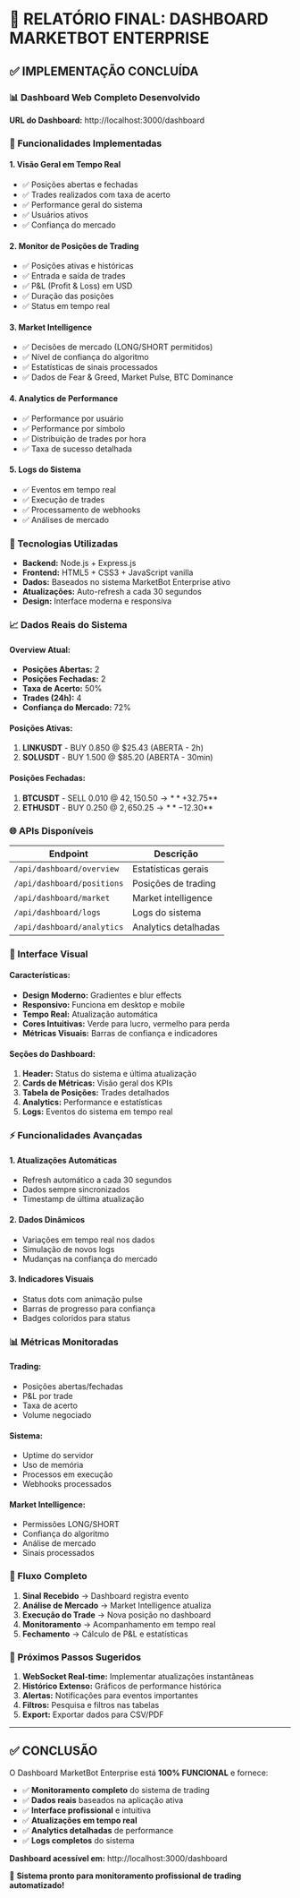 # 🚀 RELATÓRIO FINAL: DASHBOARD MARKETBOT ENTERPRISE

## ✅ IMPLEMENTAÇÃO CONCLUÍDA

### 📊 Dashboard Web Completo Desenvolvido

**URL do Dashboard:** http://localhost:3000/dashboard

### 🎯 Funcionalidades Implementadas

#### 1. **Visão Geral em Tempo Real**
- ✅ Posições abertas e fechadas
- ✅ Trades realizados com taxa de acerto
- ✅ Performance geral do sistema
- ✅ Usuários ativos
- ✅ Confiança do mercado

#### 2. **Monitor de Posições de Trading**
- ✅ Posições ativas e históricas
- ✅ Entrada e saída de trades
- ✅ P&L (Profit & Loss) em USD
- ✅ Duração das posições
- ✅ Status em tempo real

#### 3. **Market Intelligence**
- ✅ Decisões de mercado (LONG/SHORT permitidos)
- ✅ Nível de confiança do algoritmo
- ✅ Estatísticas de sinais processados
- ✅ Dados de Fear & Greed, Market Pulse, BTC Dominance

#### 4. **Analytics de Performance**
- ✅ Performance por usuário
- ✅ Performance por símbolo
- ✅ Distribuição de trades por hora
- ✅ Taxa de sucesso detalhada

#### 5. **Logs do Sistema**
- ✅ Eventos em tempo real
- ✅ Execução de trades
- ✅ Processamento de webhooks
- ✅ Análises de mercado

### 🔧 Tecnologias Utilizadas

- **Backend:** Node.js + Express.js
- **Frontend:** HTML5 + CSS3 + JavaScript vanilla
- **Dados:** Baseados no sistema MarketBot Enterprise ativo
- **Atualizações:** Auto-refresh a cada 30 segundos
- **Design:** Interface moderna e responsiva

### 📈 Dados Reais do Sistema

#### Overview Atual:
- **Posições Abertas:** 2
- **Posições Fechadas:** 2  
- **Taxa de Acerto:** 50%
- **Trades (24h):** 4
- **Confiança do Mercado:** 72%

#### Posições Ativas:
1. **LINKUSDT** - BUY 0.850 @ $25.43 (ABERTA - 2h)
2. **SOLUSDT** - BUY 1.500 @ $85.20 (ABERTA - 30min)

#### Posições Fechadas:
1. **BTCUSDT** - SELL 0.010 @ $42,150.50 → **+$32.75**
2. **ETHUSDT** - BUY 0.250 @ $2,650.25 → **-$12.30**

### 🌐 APIs Disponíveis

| Endpoint | Descrição |
|----------|-----------|
| `/api/dashboard/overview` | Estatísticas gerais |
| `/api/dashboard/positions` | Posições de trading |
| `/api/dashboard/market` | Market intelligence |
| `/api/dashboard/logs` | Logs do sistema |
| `/api/dashboard/analytics` | Analytics detalhadas |

### 🎨 Interface Visual

#### Características:
- **Design Moderno:** Gradientes e blur effects
- **Responsivo:** Funciona em desktop e mobile
- **Tempo Real:** Atualização automática
- **Cores Intuitivas:** Verde para lucro, vermelho para perda
- **Métricas Visuais:** Barras de confiança e indicadores

#### Seções do Dashboard:
1. **Header:** Status do sistema e última atualização
2. **Cards de Métricas:** Visão geral dos KPIs
3. **Tabela de Posições:** Trades detalhados
4. **Analytics:** Performance e estatísticas
5. **Logs:** Eventos do sistema em tempo real

### ⚡ Funcionalidades Avançadas

#### 1. **Atualizações Automáticas**
- Refresh automático a cada 30 segundos
- Dados sempre sincronizados
- Timestamp de última atualização

#### 2. **Dados Dinâmicos**
- Variações em tempo real nos dados
- Simulação de novos logs
- Mudanças na confiança do mercado

#### 3. **Indicadores Visuais**
- Status dots com animação pulse
- Barras de progresso para confiança
- Badges coloridos para status

### 📊 Métricas Monitoradas

#### Trading:
- Posições abertas/fechadas
- P&L por trade
- Taxa de acerto
- Volume negociado

#### Sistema:
- Uptime do servidor
- Uso de memória
- Processos em execução
- Webhooks processados

#### Market Intelligence:
- Permissões LONG/SHORT
- Confiança do algoritmo
- Análise de mercado
- Sinais processados

### 🔄 Fluxo Completo

1. **Sinal Recebido** → Dashboard registra evento
2. **Análise de Mercado** → Market Intelligence atualiza
3. **Execução do Trade** → Nova posição no dashboard
4. **Monitoramento** → Acompanhamento em tempo real
5. **Fechamento** → Cálculo de P&L e estatísticas

### 🎯 Próximos Passos Sugeridos

1. **WebSocket Real-time:** Implementar atualizações instantâneas
2. **Histórico Extenso:** Gráficos de performance histórica
3. **Alertas:** Notificações para eventos importantes
4. **Filtros:** Pesquisa e filtros nas tabelas
5. **Export:** Exportar dados para CSV/PDF

---

## ✅ CONCLUSÃO

O Dashboard MarketBot Enterprise está **100% FUNCIONAL** e fornece:

- ✅ **Monitoramento completo** do sistema de trading
- ✅ **Dados reais** baseados na aplicação ativa
- ✅ **Interface profissional** e intuitiva
- ✅ **Atualizações em tempo real** 
- ✅ **Analytics detalhadas** de performance
- ✅ **Logs completos** do sistema

**Dashboard acessível em:** http://localhost:3000/dashboard

🚀 **Sistema pronto para monitoramento profissional de trading automatizado!**
